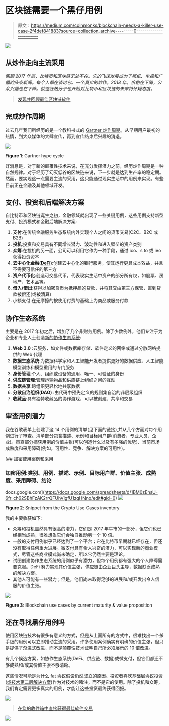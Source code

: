 # 区块链需要一个黑仔用例

> 原文：<https://medium.com/coinmonks/blockchain-needs-a-killer-use-case-2f4def841883?source=collection_archive---------0----------------------->

![](img/fd50f09fde4f497e2058f398213e66c8.png)

## 从炒作走向主流采用

*回顾 2017 年底，比特币和区块链无处不在。它的飞速发展成为了报纸、电视和广播的头条新闻。每个人都在谈论它。一个真实的炒作。2018 年，价格在下降，公众兴趣也在下降。就连狂热分子也开始对比特币和区块链的未来持怀疑态度。*

> [发现并回顾最佳区块链软件](https://coincodecap.com)

## 完成炒作周期

过去几年我们所经历的是一个教科书式的 [Gartner 炒作周期](https://www.gartner.com/en/research/methodologies/gartner-hype-cycle)。从早期用户最初的热情，到大众媒体的大肆宣传，再到宣传结束后兴趣的消退。

![](img/8a90ca510d70fd52a50035f39cf8d31d.png)

**Figure 1**: Gartner hype cycle

好消息是，对于新的颠覆性技术来说，在充分发挥潜力之前，经历炒作周期是一种自然规律。对于经历了幻灭低谷的区块链来说，下一步就是达到生产率的稳定期。然而，要实现这一点需要主流的采用，这只能通过现实生活中的用例来实现。有些目前正在金融及其他领域开发。

## 支付、投资和后端解决方案

自比特币和区块链诞生之初，金融领域就出现了一些关键用例，这些用例支持新型支付、投资模式和金融后端解决方案:

1.  **支付**:在传统金融服务生态系统内外实现个人之间的货币交易(C2C、B2C 或 B2B)
2.  **投机**:投资和交易具有不同增长潜力、波动性和进入壁垒的资产类别
3.  **众筹**:在投机的另一面，公司可以利用它作为一种手段，通过 ico、s to 或 ieo 获得投资资本
4.  **去中心化金融(**[**DeFi**](https://defi.network/)**)**:创建去中心化的银行服务，使其运行更具成本效益，并且不需要可信任的第三方
5.  **资产代币化**:创造可交易代币，代表现实生活中资产的部分所有权，如股票、房地产、艺术品等。
6.  **借入/借出**:获得以加密货币为抵押品的贷款，并将其交由第三方保管，直到贷款被偿还(或被清算)
7.  小额支付:在无摩擦的按使用付费的基础上为商品或服务付款

## 协作生态系统

主要是在 2017 年初之后，增加了几个非财务用例。除了少数例外，他们专注于为企业和专业人士创造[新的协作生态系统](/coinmonks/why-cryptonetworks-are-eating-the-world-7a147919c7ac):

1.  **Web 3.0** :云服务，如文件或数据库存储、软件定义的网络或通过分散网络提供的 Web 代理
2.  **数据生态系统**:为数据科学家和人工智能开发者提供更好的数据供应、人工智能模型训练和模型重用的专门服务
3.  **身份管理**:个人、组织或设备的通用、唯一、可验证的身份
4.  **供应链管理**:管理运输物品和供应链上组织之间的互动
5.  **数据共享**:跨组织更轻松地共享数据
6.  **分散自治组织(DAO)** :由代码中预先定义的规则集自治的非层级组织
7.  **收藏品**:具有独特收藏品的协作游戏，可以被创建、共享和交易

## 审查用例潜力

我在谷歌表单上创建了这 14 个用例的清单(见下面的链接),并从几个方面对每个用例进行了审查。清单部分包含描述、示例和目标用户群(消费者、专业人员、企业)。审查部分捕获用例的价值主张(可以创造什么以及有多强的优势)、当前市场成熟度和采用障碍(例如，可用性、竞争、解决方案的可用性)。

 [## 加密使用案例和采用

### 加密用例:类别、用例、描述、示例、目标用户群、价值主张、成熟度、采用障碍、结论

docs.google.com](https://docs.google.com/spreadsheets/d/1BM0zEhsU-6fr_ch62SBhFzAK2rrQFUhVlgfU1zqHNno/edit#gid=0) ![](img/3d0f669036fa2e4230c740e061349ef5.png)

**Figure 2**: Snippet from the Crypto Use Cases inventory

我的主要收获如下:

*   众筹和投机显然具有很高的潜力，它们是 2017 年牛市的一部分，但它们也已经相当成熟，很难想象它们会独自推动另一个 10 倍。
*   一般的支付用例似乎已经达到了一个平台；它在比特币早期就已经存在，但还没有取得任何重大进展。微支付具有令人兴奋的潜力，可以实现新的商业模式，尽管这些商业模式尚未确定，所以它仍然主要是理论。
*   试图创建协作生态系统的用例似乎有潜力，但每个用例都有强大的个人障碍需要克服。DeFi 努力实现其价值主张，供应链由企业巨头主导，数据缺乏成熟的解决方案。
*   其他人可能有一些潜力；但是，他们尚未取得足够的进展和/或开发出令人信服的价值主张。

![](img/500773f54f9970da839dc538bc9f5079.png)

**Figure 3**: Blockchain use cases by current maturity & value proposition

## 还在寻找黑仔用例吗

使用区块链技术有很多有意义的方式，但是从上面所有的方式中，很难找出一个杀手级的用例可以立即推动主流的采用。许多使用案例确实有明确的价值主张，但只是提供了渐进式改进，而不是颠覆性技术证明自己所必须展示的 10 倍改进。

有几个候选方案，如协作生态系统(DeFi、供应链、数据)或微支付，但它们都还不够成熟和/或其价值主张不够清晰。

这些情况可能是为什么 [fat 协议假设](https://www.usv.com/blog/fat-protocols)仍然成立的原因。投资者喜欢基础层协议投资([或技术第二层解决方案](/@PanteraCapital/a-crypto-thesis-47eaacf861ca))作为对技术的赌注，而不是它的使用。除了投机和众筹，我们肯定需要更多真实的用例，才能让这些投资最终获得回报。

[![](img/e7b1dbc6a532a697c6844fdf0f0bbd30.png)](https://cryptofi.co)

> [在您的收件箱中直接获得最佳软件交易](https://coincodecap.com/?utm_source=coinmonks)

[![](img/7c0b3dfdcbfea594cc0ae7d4f9bf6fcb.png)](https://coincodecap.com/?utm_source=coinmonks)